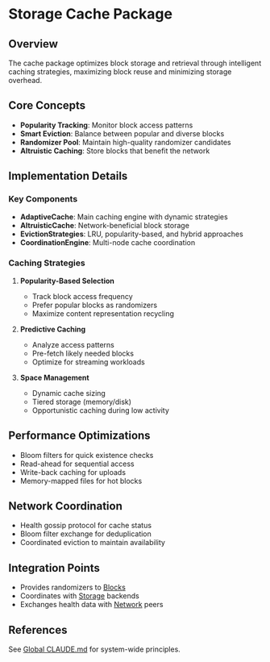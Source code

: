 # Storage Cache Package

## Overview

The cache package optimizes block storage and retrieval through intelligent caching strategies, maximizing block reuse and minimizing storage overhead.

## Core Concepts

- **Popularity Tracking**: Monitor block access patterns
- **Smart Eviction**: Balance between popular and diverse blocks
- **Randomizer Pool**: Maintain high-quality randomizer candidates
- **Altruistic Caching**: Store blocks that benefit the network

## Implementation Details

### Key Components

- **AdaptiveCache**: Main caching engine with dynamic strategies
- **AltruisticCache**: Network-beneficial block storage
- **EvictionStrategies**: LRU, popularity-based, and hybrid approaches
- **CoordinationEngine**: Multi-node cache coordination

### Caching Strategies

1. **Popularity-Based Selection**
   - Track block access frequency
   - Prefer popular blocks as randomizers
   - Maximize content representation recycling

2. **Predictive Caching**
   - Analyze access patterns
   - Pre-fetch likely needed blocks
   - Optimize for streaming workloads

3. **Space Management**
   - Dynamic cache sizing
   - Tiered storage (memory/disk)
   - Opportunistic caching during low activity

## Performance Optimizations

- Bloom filters for quick existence checks
- Read-ahead for sequential access
- Write-back caching for uploads
- Memory-mapped files for hot blocks

## Network Coordination

- Health gossip protocol for cache status
- Bloom filter exchange for deduplication
- Coordinated eviction to maintain availability

## Integration Points

- Provides randomizers to [Blocks](../../core/blocks/CLAUDE.md)
- Coordinates with [Storage](../CLAUDE.md) backends
- Exchanges health data with [Network](../../network/CLAUDE.md) peers

## References

See [Global CLAUDE.md](/CLAUDE.md) for system-wide principles.